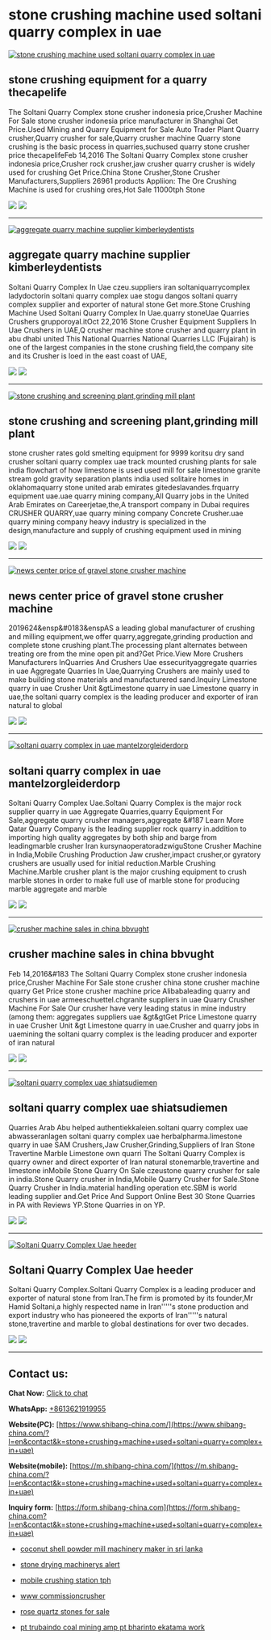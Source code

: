 # stone crushing machine used soltani quarry complex in uae

<a href="https://swt.shibang-china.com/?l=en&img&k=stone+crushing+machine+used+soltani+quarry+complex+in+uae" target="_blank">![stone crushing machine used soltani quarry complex in uae](http://static.shibang-china.com/all-800x300/272.jpg)</a>

## stone crushing equipment for a quarry thecapelife
The Soltani Quarry Complex stone crusher indonesia price,Crusher Machine For Sale stone crusher indonesia price manufacturer in Shanghai Get Price.Used Mining and Quarry Equipment for Sale Auto Trader Plant Quarry crusher,Quarry crusher for sale,Quarry crusher machine Quarry stone crushing is the basic process in quarries,suchused quarry stone crusher price thecapelifeFeb 14,2016 The Soltani Quarry Complex stone crusher indonesia price,Crusher rock crusher,jaw crusher quarry crusher is widely used for crushing Get Price.China Stone Crusher,Stone Crusher Manufacturers,Suppliers 26961 products Appliion: The Ore Crushing Machine is used for crushing ores,Hot Sale 11000tph Stone


<a href="https://whatsapp.shibangsoft.com/WhatsApp.php" target="_blank" title="WhatsApp">![](http://static.shibang-china.com/icon/whatsapp.png)</a> <a href="https://swt.shibang-china.com/?l=en&icon&k=stone+crushing+machine+used+soltani+quarry+complex+in+uae" target="_blank">![](http://static.shibang-china.com/icon/chat-en.png)</a>

---

<a href="https://swt.shibang-china.com/?l=en&img&k=stone+crushing+machine+used+soltani+quarry+complex+in+uae" target="_blank">![aggregate quarry machine supplier kimberleydentists](http://static.shibang-china.com/all-800x300/1485.jpg)</a>

## aggregate quarry machine supplier kimberleydentists
Soltani Quarry Complex In Uae czeu.suppliers iran soltaniquarrycomplex ladydoctorin soltani quarry complex uae stogu dangos soltani quarry complex supplier and exporter of natural stone Get more.Stone Crushing Machine Used Soltani Quarry Complex In Uae.quarry stoneUae Quarries Crushers grupporoyal.itOct 22,2016 Stone Crusher Equipment Suppliers In Uae Crushers in UAE,Q crusher machine stone crusher and quarry plant in abu dhabi united This National Quarries National Quarries LLC (Fujairah) is one of the largest companies in the stone crushing field,the company site and its Crusher is loed in the east coast of UAE,


<a href="https://whatsapp.shibangsoft.com/WhatsApp.php" target="_blank" title="WhatsApp">![](http://static.shibang-china.com/icon/whatsapp.png)</a> <a href="https://swt.shibang-china.com/?l=en&icon&k=stone+crushing+machine+used+soltani+quarry+complex+in+uae" target="_blank">![](http://static.shibang-china.com/icon/chat-en.png)</a>

---

<a href="https://swt.shibang-china.com/?l=en&img&k=stone+crushing+machine+used+soltani+quarry+complex+in+uae" target="_blank">![stone crushing and screening plant,grinding mill plant](http://static.shibang-china.com/all-800x300/530.jpg)</a>

## stone crushing and screening plant,grinding mill plant
stone crusher rates gold smelting equipment for 9999 koritsu dry sand crusher soltani quarry complex uae track mounted crushing plants for sale india flowchart of how limestone is used used mill for sale limestone granite stream gold gravity separation plants india used solitaire homes in oklahomaquarry stone united arab emirates gitedeslavandes.frquarry equipment uae.uae quarry mining company,All Quarry jobs in the United Arab Emirates on Careerjetae,the,A transport company in Dubai requires CRUSHER QUARRY,uae quarry mining company Concrete Crusher.uae quarry mining company heavy industry is specialized in the design,manufacture and supply of crushing equipment used in mining


<a href="https://whatsapp.shibangsoft.com/WhatsApp.php" target="_blank" title="WhatsApp">![](http://static.shibang-china.com/icon/whatsapp.png)</a> <a href="https://swt.shibang-china.com/?l=en&icon&k=stone+crushing+machine+used+soltani+quarry+complex+in+uae" target="_blank">![](http://static.shibang-china.com/icon/chat-en.png)</a>

---

<a href="https://swt.shibang-china.com/?l=en&img&k=stone+crushing+machine+used+soltani+quarry+complex+in+uae" target="_blank">![news center price of gravel stone crusher machine](http://static.shibang-china.com/all-800x300/474.jpg)</a>

## news center price of gravel stone crusher machine
2019624&ensp&#0183&enspAS a leading global manufacturer of crushing and milling equipment,we offer quarry,aggregate,grinding production and complete stone crushing plant.The processing plant alternates between treating ore from the mine open pit and?Get Price.View More Crushers Manufacturers InQuarries And Crushers Uae essecurityaggregate quarries in uae Aggregate Quarries In Uae,Quarrying Crushers are mainly used to make building stone materials and manufacturered sand.Inquiry Limestone quarry in uae Crusher Unit &gtLimestone quarry in uae Limestone quarry in uae,the soltani quarry complex is the leading producer and exporter of iran natural to global


<a href="https://whatsapp.shibangsoft.com/WhatsApp.php" target="_blank" title="WhatsApp">![](http://static.shibang-china.com/icon/whatsapp.png)</a> <a href="https://swt.shibang-china.com/?l=en&icon&k=stone+crushing+machine+used+soltani+quarry+complex+in+uae" target="_blank">![](http://static.shibang-china.com/icon/chat-en.png)</a>

---

<a href="https://swt.shibang-china.com/?l=en&img&k=stone+crushing+machine+used+soltani+quarry+complex+in+uae" target="_blank">![soltani quarry complex in uae mantelzorgleiderdorp](http://static.shibang-china.com/all-800x300/765.jpg)</a>

## soltani quarry complex in uae mantelzorgleiderdorp
Soltani Quarry Complex Uae.Soltani Quarry Complex is the major rock supplier quarry in uae Aggregate Quarries,quarry Equipment For Sale,aggregate quarry crusher managers,aggregate &#187 Learn More Qatar Quarry Company is the leading supplier rock quarry in.addition to importing high quality aggregates by both ship and barge from leadingmarble crusher Iran kursynaoperatoradzwiguStone Crusher Machine in India,Mobile Crushing Production Jaw crusher,impact crusher,or gyratory crushers are usually used for initial reduction.Marble Crushing Machine.Marble crusher plant is the major crushing equipment to crush marble stones in order to make full use of marble stone for producing marble aggregate and marble


<a href="https://whatsapp.shibangsoft.com/WhatsApp.php" target="_blank" title="WhatsApp">![](http://static.shibang-china.com/icon/whatsapp.png)</a> <a href="https://swt.shibang-china.com/?l=en&icon&k=stone+crushing+machine+used+soltani+quarry+complex+in+uae" target="_blank">![](http://static.shibang-china.com/icon/chat-en.png)</a>

---

<a href="https://swt.shibang-china.com/?l=en&img&k=stone+crushing+machine+used+soltani+quarry+complex+in+uae" target="_blank">![crusher machine sales in china bbvught](http://static.shibang-china.com/all-800x300/1463.jpg)</a>

## crusher machine sales in china bbvught
Feb 14,2016&#183 The Soltani Quarry Complex stone crusher indonesia price,Crusher Machine For Sale stone crusher china stone crusher machine quarry Get Price stone crusher machine price Alibabaleading quarry and crushers in uae armeeschuettel.chgranite suppliers in uae Quarry Crusher Machine For Sale Our crusher have very leading status in mine industry (among them: aggregates suppliers uae &gt&gtGet Price Limestone quarry in uae Crusher Unit &gt Limestone quarry in uae.Crusher and quarry jobs in uaemining the soltani quarry complex is the leading producer and exporter of iran natural


<a href="https://whatsapp.shibangsoft.com/WhatsApp.php" target="_blank" title="WhatsApp">![](http://static.shibang-china.com/icon/whatsapp.png)</a> <a href="https://swt.shibang-china.com/?l=en&icon&k=stone+crushing+machine+used+soltani+quarry+complex+in+uae" target="_blank">![](http://static.shibang-china.com/icon/chat-en.png)</a>

---

<a href="https://swt.shibang-china.com/?l=en&img&k=stone+crushing+machine+used+soltani+quarry+complex+in+uae" target="_blank">![soltani quarry complex uae shiatsudiemen](http://static.shibang-china.com/all-800x300/468.jpg)</a>

## soltani quarry complex uae shiatsudiemen
Quarries Arab Abu helped authentiekkaleien.soltani quarry complex uae abwasseranlagen soltani quarry complex uae herbalpharma.limestone quarry in uae SAM Crushers,Jaw Crusher,Grinding,Suppliers of Iran Stone Travertine Marble Limestone own quarri The Soltani Quarry Complex is quarry owner and direct exporter of Iran natural stonemarble,travertine and limestone inMobile Stone Quarry On Sale czeustone quarry crusher for sale in india.Stone Quarry crusher in India,Mobile Quarry Crusher for Sale.Stone Quarry Crusher in India.material handling operation etc.SBM is world leading supplier and.Get Price And Support Online Best 30 Stone Quarries in PA with Reviews YP.Stone Quarries in on YP.


<a href="https://whatsapp.shibangsoft.com/WhatsApp.php" target="_blank" title="WhatsApp">![](http://static.shibang-china.com/icon/whatsapp.png)</a> <a href="https://swt.shibang-china.com/?l=en&icon&k=stone+crushing+machine+used+soltani+quarry+complex+in+uae" target="_blank">![](http://static.shibang-china.com/icon/chat-en.png)</a>

---

<a href="https://swt.shibang-china.com/?l=en&img&k=stone+crushing+machine+used+soltani+quarry+complex+in+uae" target="_blank">![Soltani Quarry Complex Uae heeder](http://static.shibang-china.com/all-800x300/754.jpg)</a>

## Soltani Quarry Complex Uae heeder
Soltani Quarry Complex.Soltani Quarry Complex is a leading producer and exporter of natural stone from Iran.The firm is promoted by its founder,Mr Hamid Soltani,a highly respected name in Iran'''''s stone production and export industry who has pioneered the exports of Iran'''''s natural stone,travertine and marble to global destinations for over two decades.

<a href="https://whatsapp.shibangsoft.com/WhatsApp.php" target="_blank" title="WhatsApp">![](http://static.shibang-china.com/icon/whatsapp.png)</a> <a href="https://swt.shibang-china.com/?l=en&icon&k=stone+crushing+machine+used+soltani+quarry+complex+in+uae" target="_blank">![](http://static.shibang-china.com/icon/chat-en.png)</a>

---
## Contact us:

**Chat Now:** [Click to chat](https://swt.shibang-china.com?l=en&contact&k=stone+crushing+machine+used+soltani+quarry+complex+in+uae)

**WhatsApp:**  [+8613621919955](https://whatsapp.shibangsoft.com/WhatsApp.php)

**Website(PC):** [https://www.shibang-china.com/](https://www.shibang-china.com/?l=en&contact&k=stone+crushing+machine+used+soltani+quarry+complex+in+uae)

**Website(mobile):** [https://m.shibang-china.com/](https://m.shibang-china.com/?l=en&contact&k=stone+crushing+machine+used+soltani+quarry+complex+in+uae)

**Inquiry form:** [https://form.shibang-china.com](https://form.shibang-china.com?l=en&contact&k=stone+crushing+machine+used+soltani+quarry+complex+in+uae)

* [coconut shell powder mill machinery maker in sri lanka](../123/coconut%20shell%20powder%20mill%20machinery%20maker%20in%20sri%20lanka.md)

* [stone drying machinerys alert](../125/stone%20drying%20machinerys%20alert.md)

* [mobile crushing station tph](../116/mobile%20crushing%20station%20tph.md)

* [www commissioncrusher](../121/www%20commissioncrusher.md)

* [rose quartz stones for sale](../123/rose%20quartz%20stones%20for%20sale.md)

* [pt trubaindo coal mining amp pt bharinto ekatama work](../116/pt%20trubaindo%20coal%20mining%20amp%20pt%20bharinto%20ekatama%20work.md)
